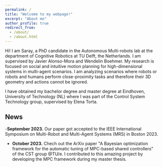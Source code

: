 ```yaml
---
permalink: /
title: "Welcome to my webpage!"
excerpt: "About me"
author_profile: true
redirect_from: 
  - /about/
  - /about.html
---
```


Hi! I am Saray, a PhD candidate in the Autonomous Multi-robots lab at the department of Cognitive Robotics at TU Delft, the Netherlands. I am supervised by Javier Alonso-Mora and Wendelin Boehmer. My research is focused on social and intuitive motion planning for high-dimensional systems in multi-agent scenarios. I am analyzing scenarios where robots or robots and humans perform close-proximity tasks and therefore their 3D geometry and actions cannot be ignored.

I have obtained my bachelor degree and master degree at Eindhoven, University of Technology (NL) where I was part of the Control System Technology group, supervised by Elena Torta. 

## News
-**September 2023.** Our paper got accepted to the IEEE International Symposium on Multi-Robot and Multi-Agent Systems (MRS) in Boston 2023. 
- **October 2023.** Chech out the ArXiv paper "A Bayesian optimization framework for the automatic tuning of MPC-based shared controllers" of the CST group @TU/e. I contributed to this amazing project by developing the MPC framework during my master thesis. 